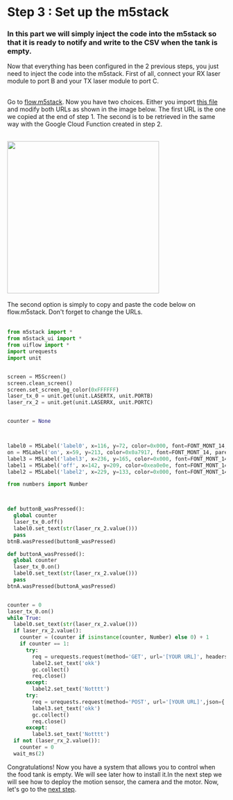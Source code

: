 # Step 3 : Set up the m5stack

### In this part we will simply inject the code into the m5stack so that it is ready to notify and write to the CSV when the tank is empty.

Now that everything has been configured in the 2 previous steps, you just need to inject the code into the m5stack. First of all, connect your RX laser module to port B and your TX laser module to port C.</br></br>

Go to [flow.m5stack](https://flow.m5stack.com/). Now you have two choices. Either you import [this file](../Code/m5Stack/laser_notifAndCsv.m5f) and modify both URLs as shown in the image below. The first URL is the one we copied at the end of step 1. The second is to be retrieved in the same way with the Google Cloud Function created in step 2.</br></br>


<img height=350 src="https://github.com/stefarine/smart_food_dispenser/assets/57952280/c15d3141-0ae9-4a2c-8162-5765028076e7">
</br></br>
The second option is simply to copy and paste the code below on flow.m5stack. Don't forget to change the URLs.</br></br>

```python I'm main.py
from m5stack import *
from m5stack_ui import *
from uiflow import *
import urequests
import unit


screen = M5Screen()
screen.clean_screen()
screen.set_screen_bg_color(0xFFFFFF)
laser_tx_0 = unit.get(unit.LASERTX, unit.PORTB)
laser_rx_2 = unit.get(unit.LASERRX, unit.PORTC)


counter = None



label0 = M5Label('label0', x=116, y=72, color=0x000, font=FONT_MONT_14, parent=None)
on = M5Label('on', x=59, y=213, color=0x0a7917, font=FONT_MONT_14, parent=None)
label3 = M5Label('label3', x=236, y=165, color=0x000, font=FONT_MONT_14, parent=None)
label1 = M5Label('off', x=142, y=209, color=0xea0e0e, font=FONT_MONT_14, parent=None)
label2 = M5Label('label2', x=229, y=133, color=0x000, font=FONT_MONT_14, parent=None)

from numbers import Number



def buttonB_wasPressed():
  global counter
  laser_tx_0.off()
  label0.set_text(str(laser_rx_2.value()))
  pass
btnB.wasPressed(buttonB_wasPressed)

def buttonA_wasPressed():
  global counter
  laser_tx_0.on()
  label0.set_text(str(laser_rx_2.value()))
  pass
btnA.wasPressed(buttonA_wasPressed)


counter = 0
laser_tx_0.on()
while True:
  label0.set_text(str(laser_rx_2.value()))
  if laser_rx_2.value():
    counter = (counter if isinstance(counter, Number) else 0) + 1
    if counter == 1:
      try:
        req = urequests.request(method='GET', url='[YOUR URL]', headers={})
        label2.set_text('okk')
        gc.collect()
        req.close()
      except:
        label2.set_text('Notttt')
      try:
        req = urequests.request(method='POST', url='[YOUR URL]',json={'laser':'laser'}, headers={})
        label3.set_text('okk')
        gc.collect()
        req.close()
      except:
        label3.set_text('Notttt')
  if not (laser_rx_2.value()):
    counter = 0
  wait_ms(2)

```

Congratulations! Now you have a system that allows you to control when the food tank is empty. We will see later how to install it.In the next step we will see how to deploy the motion sensor, the camera and the motor. Now, let's go to the [next step](../step4.md).
